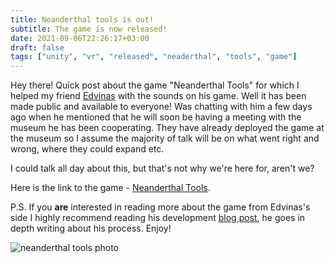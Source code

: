 ```yaml
---
title: Neanderthal tools is out!
subtitle: The game is now released!
date: 2021-09-06T22:26:17+03:00
draft: false
tags: ["unity", "vr", "released", "neaderthal", "tools", "game"]
---
```


Hey there! Quick post about the game "Neanderthal Tools" for which I helped my friend [Edvinas](https://github.com/Edvinas01) with the sounds on his game. Well it has been made public and available to everyone! Was chatting with him a few days ago when he mentioned that he will soon be having a meeting with the museum he has been cooperating. They have already deployed the game at the museum so I assume the majority of talk will be on what went right and wrong, where they could expand etc. 

I could talk all day about this, but that's not why we're here for, aren't we?

Here is the link to the game - [Neanderthal Tools](https://github.com/Edvinas01/neanderthal-tools).

P.S. If you **are** interested in reading more about the game from Edvinas's side I highly recommend reading his development [blog post](https://edvinas.dev/posts/neanderthal-tools/), he goes in depth writing about his process. Enjoy!

![neanderthal tools photo](/img/neanderthal_tools.png)